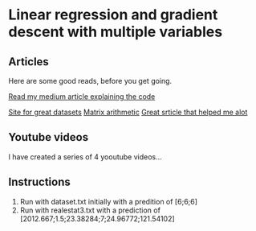 # Linear regression and gradient descent with multiple variables

## Articles

Here are some good reads, before you get going.

[Read my medium article explaining the code](https://shaun-enslin.medium.com/gradient-descent-in-matlab-octave-954160e2d3fa)

[Site for great datasets](https://lionbridge.ai/datasets/10-open-datasets-for-linear-regression/)
[Matrix arithmetic](http://www.philender.com/courses/multivariate/notes/matoctave.html)
[Great srticle that helped me alot](https://www.codeproject.com/Articles/879043/Implementing-Gradient-Descent-to-Solve-a-Linear-Re)

## Youtube videos

I have created a series of 4 yooutube videos...

## Instructions

1. Run with dataset.txt initially with a predition of [6;6;6]
2. Run with realestat3.txt with a prediction of [2012.667;1.5;23.38284;7;24.96772;121.54102]
